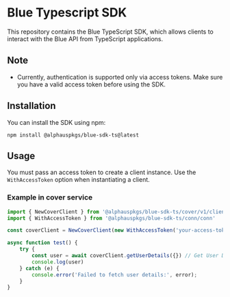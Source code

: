 # Blue Typescript SDK
This repository contains the Blue TypeScript SDK, which allows clients to interact with the Blue API from TypeScript applications.

## Note
* Currently, authentication is supported only via access tokens. Make sure you have a valid access token before using the SDK.

## Installation
You can install the SDK using npm:
```
npm install @alphauspkgs/blue-sdk-ts@latest
```

## Usage
You must pass an access token to create a client instance.
Use the `WithAccessToken` option when instantiating a client.

### Example in cover service
```ts
import { NewCoverClient } from '@alphauspkgs/blue-sdk-ts/cover/v1/client'
import { WithAccessToken } from '@alphauspkgs/blue-sdk-ts/conn/conn'

const coverClient = NewCoverClient(new WithAccessToken('your-access-token'))

async function test() {
    try {
        const user = await coverClient.getUserDetails({}) // Get User Details
        console.log(user)
    } catch (e) {
        console.error('Failed to fetch user details:', error);
    }
}
```
